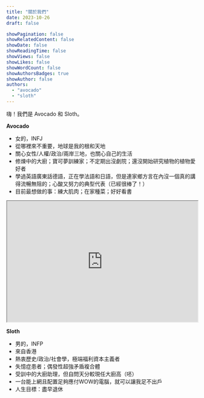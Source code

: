 ```yaml
---
title: "關於我們"
date: 2023-10-26
draft: false

showPagination: false
showRelatedContent: false
showDate: false
showReadingTime: false
showViews: false
showLikes: false
showWordCount: false
showAuthorsBadges: true
showAuthor: false
authors:
  - "avocado"
  - "sloth"
---
```


嗨！我們是 Avocado 和 Sloth。

**Avocado**
- 女的，INFJ
- 從哪裡來不重要，地球是我的根和天地
- 關心女性/人權/政治/兩岸三地，也關心自己的生活
- 修煉中的大廚；寶可夢訓練家；不定期出沒劇院；還沒開始研究植物的植物愛好者
- 學過英語廣東話德語，正在學法語和日語，但是連家鄉方言在內沒一個真的講得流暢無阻的；心酸又努力的典型代表（已經很棒了！）
- 目前最想做的事：練大肌肉；在家種菜；好好看書

<iframe src="https://www.google.com/maps/d/u/0/embed?mid=1F-0INY2Xf_2fEAfuF3o0C1v-XE7FKXk&ehbc=2E312F&noprof=1" width="100%" height="320"></iframe>

**Sloth** 
<br>
- 男的，INFP
- 來自香港
- 熱衷歷史/政治/社會學，極端福利資本主義者
- 失憶症患者；偶發性超強矛盾複合體
- 受訓中的大廚助理，但自問天分較現任大廚高（呸）
- 一台能上網且配置足夠應付WOW的電腦，就可以讓我足不出戶
- 人生目標：盡早退休

